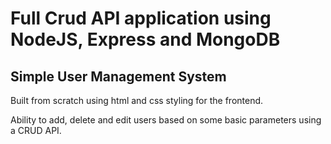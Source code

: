 # Full Crud API application using NodeJS, Express and MongoDB

## Simple User Management System
Built from scratch using html and css styling for the frontend.

Ability to add, delete and edit users based on some basic parameters using a CRUD API.